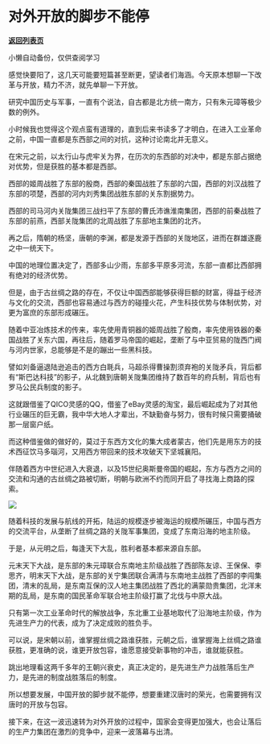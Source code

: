 # 对外开放的脚步不能停

[**返回列表页**](/gzh/政事堂2019)

小懒自动备份，仅供查阅学习

感觉快要阳了，这几天可能要短篇甚至断更，望读者们海涵。今天原本想聊一下改革与开放，精力不济，就先单聊一下开放。

研究中国历史与军事，一直有个说法，自古都是北方统一南方，只有朱元璋等极少数的例外。  

小时候我也觉得这个观点蛮有道理的，直到后来书读多了才明白，在进入工业革命之前，中国一直都是东西部之间的对抗，这种讨论南北并无意义。

在宋元之前，以太行山与虎牢关为界，在历次的东西部的对决中，都是东部占据绝对优势，但是获胜的基本都是西部。

西部的姬周战胜了东部的殷商，西部的秦国战胜了东部的六国，西部的刘汉战胜了东部的项楚，西部的河内刘秀集团战胜东部的关东割据势力。

西部的司马河内关陇集团三战扫平了东部的曹氏沛谯淮南集团，西部的前秦战胜了东部的前燕，西部关陇集团的北周战胜了东部地主集团的北齐。

再之后，隋朝的杨坚，唐朝的李渊，都是发源于西部的关陇地区，进而在群雄逐鹿之中一统天下。

中国的地理位置决定了，西部多山少雨，东部多平原多河流，东部一直都比西部拥有绝对的经济优势。

但是，由于古丝绸之路的存在，不仅让中国西部能够获得巨额的财富，得益于经济与文化的交流，西部也容易通过与西方的碰撞火花，产生科技优势与体制优势，对更为富庶的东部形成碾压。  

随着中亚冶炼技术的传来，率先使用青铜器的姬周战胜了殷商，率先使用铁器的秦国战胜了关东六国，再往后，随着罗马帝国的崛起，垄断了与中亚贸易的陇西门阀与河内世家，总能够是不是的蹦出一些黑科技。

譬如刘备逼退陆逊追击的西方白毦兵，马超杀得曹操割须弃袍的关陇矛兵，背后都有“斯巴达科技”的影子，从北魏到唐朝关陇集团维持了数百年的府兵制，背后也有罗马公民兵制度的影子。

这就跟借鉴了QICO灵感的QQ，借鉴了eBay灵感的淘宝，最后崛起成为了对其他行业碾压的巨无霸，我中华大地人才辈出，不缺勤奋与努力，很有时候只需要捅破那一层窗户纸。

而这种借鉴做的做好的，莫过于东西方文化的集大成者蒙古，他们先是用东方的技术西征饮马多瑙河，又用西方带回来的技术攻破天下坚城襄阳。

伴随着西方中世纪进入大衰退，以及15世纪奥斯曼帝国的崛起，东方与西方之间的交流和沟通的古丝绸之路被切断，明朝与欧洲不约而同开启了寻找海上商路的探索。

![](https://mmbiz.qpic.cn/mmbiz_png/rxhS23yu8cNW1hpcBScwrZiaHWfnfiaiaqVkgZIlB7a4EGYCjCsLGyrAkiafLv4sOlozMSroiacIkbTzaXnw3NW02KQ/640?wx_fmt=png)

随着科技的发展与航线的开拓，陆运的规模逐步被海运的规模所碾压，中国与西方的交流平台，从垄断了丝绸之路的关陇军事集团，变成了东南沿海的地主阶级。

于是，从元明之后，每逢天下大乱，胜利者基本都来源自东部。

元末天下大战，是东部的朱元璋联合东南地主阶级战胜了西部陈友谅、王保保、李思齐，明末天下大战，是东部的关宁集团联合满清与东南地主战胜了西部的李闯集团，清末的乱局，是东南互保的汉人地主集团战胜了西北的满蒙勋贵集团，北洋末期的乱局，是东南的国民革命军联合地主阶级打赢了北伐与中原大战。  

只有第一次工业革命时代的解放战争，东北重工业基地取代了沿海地主阶级，作为先进生产力的代表，成为了决定成败的胜负手。

可以说，是宋朝以前，谁掌握丝绸之路谁获胜，元朝之后，谁掌握海上丝绸之路谁获胜，更准确的说，谁更开放包容，谁愿意接受新事物的冲击，谁就能获胜。  

跳出地理看这两千多年的王朝兴衰史，真正决定的，是先进生产力战胜落后生产力，是先进的制度战胜落后的制度。

所以想要发展，中国开放的脚步就不能停，想要重建汉唐时的荣光，也需要拥有汉唐时的开放与包容。

接下来，在这一波迅速转为对外开放的过程中，国家会变得更加强大，也会让落后的生产力集团在激烈的竞争中，迎来一波落幕与出清。

